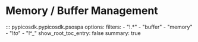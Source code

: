 <!-- Copyright (C) 2025-2025 Pico Technology Ltd. See LICENSE file for terms. -->
# Memory / Buffer Management

::: pypicosdk.pypicosdk.psospa
    options:
        filters:
        - "!.*"
        - "buffer"
        - "memory"
        - "!_to_"
        - "!^_"
        show_root_toc_entry: false
        summary: true